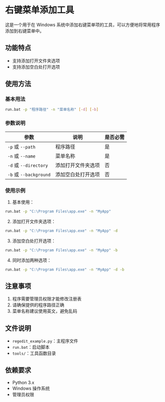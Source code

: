 # 右键菜单添加工具

这是一个用于在 Windows 系统中添加右键菜单项的工具，可以方便地将常用程序添加到右键菜单中。

## 功能特点

- 支持添加打开文件夹选项
- 支持添加空白处打开选项

## 使用方法

### 基本用法

```bash
run.bat -p "程序路径" -n "菜单名称" [-d] [-b]
```

### 参数说明

| 参数 | 说明 | 是否必需 |
|------|------|----------|
| `-p` 或 `--path` | 程序路径 | 是 |
| `-n` 或 `--name` | 菜单名称 | 是 |
| `-d` 或 `--directory` | 添加打开文件夹选项 | 否 |
| `-b` 或 `--background` | 添加空白处打开选项 | 否 |

### 使用示例

1. 基本使用：
```bash
run.bat -p "C:\Program Files\app.exe" -n "MyApp"
```

2. 添加打开文件夹选项：
```bash
run.bat -p "C:\Program Files\app.exe" -n "MyApp" -d
```

3. 添加空白处打开选项：
```bash
run.bat -p "C:\Program Files\app.exe" -n "MyApp" -b
```

4. 同时添加两种选项：
```bash
run.bat -p "C:\Program Files\app.exe" -n "MyApp" -d -b
```

## 注意事项

1. 程序需要管理员权限才能修改注册表
2. 请确保提供的程序路径正确
3. 菜单名称建议使用英文，避免乱码

## 文件说明

- `regedit_example.py`：主程序文件
- `run.bat`：启动脚本
- `tools/`：工具函数目录

## 依赖要求

- Python 3.x
- Windows 操作系统
- 管理员权限
